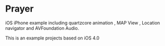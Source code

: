 Prayer
======

iOS iPhone example including quartzcore animation , MAP View , Location navigator and AVFoundation Audio.

This is an example projects based on iOS 4.0 

